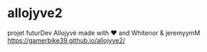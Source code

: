 # allojyve2
projet futurDev Allojyvé made with ❤️ and Whitenor & jeremyymM
https://gamerbike39.github.io/allojyve2/
